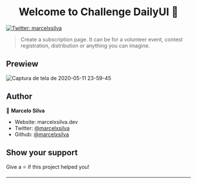 <h1 align="center">Welcome to Challenge DailyUI 👋</h1>
<p>
  <a href="https://twitter.com/marcelxsilva" target="_blank">
    <img alt="Twitter: marcelxsilva" src="https://img.shields.io/twitter/follow/marcelxsilva.svg?style=social" />
  </a>
</p>

> Create a subscription page. It can be for a volunteer event, contest registration, distribution or anything you can imagine.


## Prewiew
![Captura de tela de 2020-05-11 23-59-45](https://user-images.githubusercontent.com/44801113/81634293-0c37d180-93e5-11ea-9531-fe3b7e535190.png)



## Author

👤 **Marcelo Silva**

* Website: marcelxsilva.dev
* Twitter: [@marcelxsilva](https://twitter.com/marcelxsilva)
* Github: [@marcelxsilva](https://github.com/marcelxsilva)

## Show your support

Give a ⭐️ if this project helped you!

***
